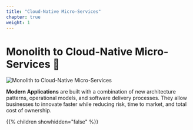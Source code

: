 ```yaml
---
title: "Cloud-Native Micro-Services"
chapter: true
weight: 1
---
```


# Monolith to Cloud-Native Micro-Services 🚀

![Monolith to Cloud-Native Micro-Services](/images/Monolith-to-Cloud-Native-Micro-Services.png?width=50pc)

**Modern Applications** are built with a combination of new architecture patterns, operational models, and software delivery processes. They allow businesses to innovate faster while reducing risk, time to market, and total cost of ownership.


{{% children showhidden="false" %}}
